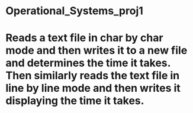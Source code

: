 # Operational_Systems_proj1

# Reads a text file in char by char mode and then writes it to a new file and determines the time it takes. Then similarly reads the text file in line by line mode and then writes it displaying the time it takes.
